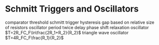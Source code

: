 # Schmitt Triggers and Oscillators
comparator
	threshold
schmitt trigger
	hysteresis
		gap based on relative size of resistors
oscillator
	period twice delay
	phase shift
	relaxation oscillator
		$T=2R_FC_F\ln\frac{2R_1+R_2}{R_2}$
	triangle wave oscillator
		$T=4R_FC_F\frac{R_1}{R_2}$